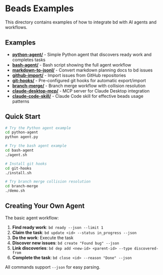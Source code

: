 # Beads Examples

This directory contains examples of how to integrate bd with AI agents and workflows.

## Examples

- **[python-agent/](python-agent/)** - Simple Python agent that discovers ready work and completes tasks
- **[bash-agent/](bash-agent/)** - Bash script showing the full agent workflow
- **[markdown-to-jsonl/](markdown-to-jsonl/)** - Convert markdown planning docs to bd issues
- **[github-import/](github-import/)** - Import issues from GitHub repositories
- **[git-hooks/](git-hooks/)** - Pre-configured git hooks for automatic export/import
- **[branch-merge/](branch-merge/)** - Branch merge workflow with collision resolution
- **[claude-desktop-mcp/](claude-desktop-mcp/)** - MCP server for Claude Desktop integration
- **[claude-code-skill/](claude-code-skill/)** - Claude Code skill for effective beads usage patterns

## Quick Start

```bash
# Try the Python agent example
cd python-agent
python agent.py

# Try the bash agent example
cd bash-agent
./agent.sh

# Install git hooks
cd git-hooks
./install.sh

# Try branch merge collision resolution
cd branch-merge
./demo.sh
```

## Creating Your Own Agent

The basic agent workflow:

1. **Find ready work**: `bd ready --json --limit 1`
2. **Claim the task**: `bd update <id> --status in_progress --json`
3. **Do the work**: Execute the task
4. **Discover new issues**: `bd create "Found bug" --json`
5. **Link discoveries**: `bd dep add <new-id> <parent-id> --type discovered-from`
6. **Complete the task**: `bd close <id> --reason "Done" --json`

All commands support `--json` for easy parsing.
